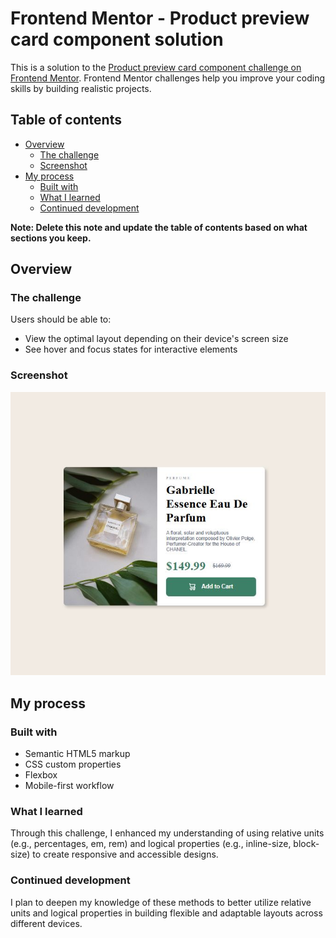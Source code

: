 # Frontend Mentor - Product preview card component solution

This is a solution to the [Product preview card component challenge on Frontend Mentor](https://www.frontendmentor.io/challenges/product-preview-card-component-GO7UmttRfa). Frontend Mentor challenges help you improve your coding skills by building realistic projects. 

## Table of contents

- [Overview](#overview)
  - [The challenge](#the-challenge)
  - [Screenshot](#screenshot)
- [My process](#my-process)
  - [Built with](#built-with)
  - [What I learned](#what-i-learned)
  - [Continued development](#continued-development)

**Note: Delete this note and update the table of contents based on what sections you keep.**

## Overview

### The challenge

Users should be able to:

- View the optimal layout depending on their device's screen size
- See hover and focus states for interactive elements

### Screenshot

![](./screenshot/Capture.JPG)

## My process

### Built with

- Semantic HTML5 markup
- CSS custom properties
- Flexbox
- Mobile-first workflow

### What I learned

Through this challenge, I enhanced my understanding of using relative units (e.g., percentages, em, rem) and logical properties (e.g., inline-size, block-size) to create responsive and accessible designs.

### Continued development

I plan to deepen my knowledge of these methods to better utilize relative units and logical properties in building flexible and adaptable layouts across different devices.


